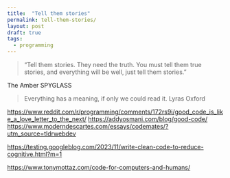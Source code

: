 ```yaml
---
title:  "Tell them stories" 
permalink: tell-them-stories/
layout: post
draft: true 
tags:
  - programming
---
```


> “Tell them stories. They need the truth. You must tell them true stories, and everything will be well, just tell them stories.”

The Amber SPYGLASS

> Everything has a meaning, if only we could read it.
Lyras Oxford

<https://www.reddit.com/r/programming/comments/172rs9i/good_code_is_like_a_love_letter_to_the_next/>
<https://addyosmani.com/blog/good-code/>
<https://www.moderndescartes.com/essays/codemates/?utm_source=tldrwebdev>

<https://testing.googleblog.com/2023/11/write-clean-code-to-reduce-cognitive.html?m=1>

<https://www.tonymottaz.com/code-for-computers-and-humans/>
